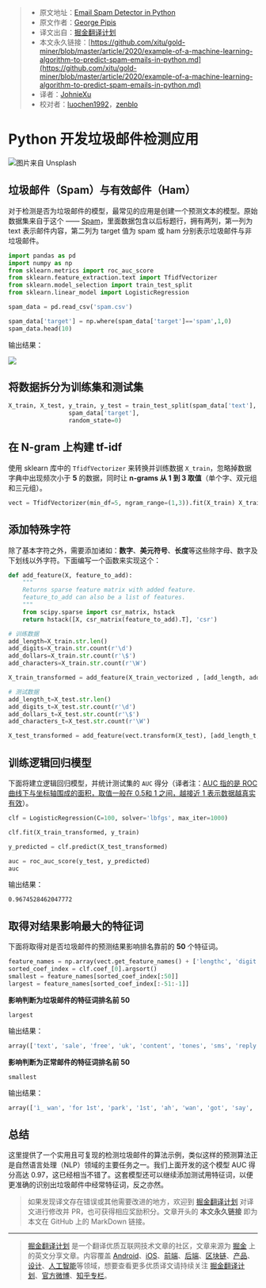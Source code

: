 > * 原文地址：[Email Spam Detector in Python](https://medium.com/python-in-plain-english/example-of-a-machine-learning-algorithm-to-predict-spam-emails-in-python-76addb1514d1)
> * 原文作者：[George Pipis](https://medium.com/@jorgepit-14189)
> * 译文出自：[掘金翻译计划](https://github.com/xitu/gold-miner)
> * 本文永久链接：[https://github.com/xitu/gold-miner/blob/master/article/2020/example-of-a-machine-learning-algorithm-to-predict-spam-emails-in-python.md](https://github.com/xitu/gold-miner/blob/master/article/2020/example-of-a-machine-learning-algorithm-to-predict-spam-emails-in-python.md)
> * 译者：[JohnieXu](https://github.com/JohnieXu)
> * 校对者：[luochen1992](https://github.com/luochen1992)，[zenblo](https://github.com/zenblo)

# Python 开发垃圾邮件检测应用

![图片来自 Unsplash](https://cdn-images-1.medium.com/max/2000/0*cNPIeopNeCpoyXUk.jpg)

## 垃圾邮件（Spam）与有效邮件（Ham）

对于检测是否为垃圾邮件的模型，最常见的应用是创建一个预测文本的模型。原始数据集来自于这个 —— [Spam](https://github.com/lsvih/spam_email/blob/main/spam.csv.zip)，里面数据包含以后标题行，拥有两列，第一列为 text 表示邮件内容，第二列为 target 值为 spam 或 ham 分别表示垃圾邮件与非垃圾邮件。

```py
import pandas as pd
import numpy as np
from sklearn.metrics import roc_auc_score
from sklearn.feature_extraction.text import TfidfVectorizer
from sklearn.model_selection import train_test_split
from sklearn.linear_model import LogisticRegression

spam_data = pd.read_csv('spam.csv')

spam_data['target'] = np.where(spam_data['target']=='spam',1,0)
spam_data.head(10)
```

输出结果：

![](https://cdn-images-1.medium.com/max/2000/1*40wu5WtjaDcWKRJtTMX3_g.png)

## 将数据拆分为训练集和测试集

```py
X_train, X_test, y_train, y_test = train_test_split(spam_data['text'], 
                 spam_data['target'], 
                 random_state=0)
```

## 在 N-gram 上构建 tf-idf

使用 sklearn 库中的 `TfidfVectorizer` 来转换并训练数据 `X_train`，忽略掉数据字典中出现频次小于 **5** 的数据，同时让 **n-grams 从 1 到 3 取值**（单个字、双元组和三元组）。

```py
vect = TfidfVectorizer(min_df=5, ngram_range=(1,3)).fit(X_train) X_train_vectorized = vect.transform(X_train)
```

## 添加特殊字符

除了基本字符之外，需要添加诸如：**数字**、**美元符号**、**长度**等这些除字母、数字及下划线以外字符。下面编写一个函数来实现这个：

```py
def add_feature(X, feature_to_add):
    """
    Returns sparse feature matrix with added feature.
    feature_to_add can also be a list of features.
    """
    from scipy.sparse import csr_matrix, hstack
    return hstack([X, csr_matrix(feature_to_add).T], 'csr')

# 训练数据
add_length=X_train.str.len()
add_digits=X_train.str.count(r'\d')
add_dollars=X_train.str.count(r'\$')
add_characters=X_train.str.count(r'\W')

X_train_transformed = add_feature(X_train_vectorized , [add_length, add_digits,  add_dollars, add_characters])

# 测试数据
add_length_t=X_test.str.len()
add_digits_t=X_test.str.count(r'\d')
add_dollars_t=X_test.str.count(r'\$')
add_characters_t=X_test.str.count(r'\W')

X_test_transformed = add_feature(vect.transform(X_test), [add_length_t, add_digits_t,  add_dollars_t, add_characters_t])
```

## 训练逻辑回归模型

下面将建立逻辑回归模型，并统计测试集的 `AUC` 得分（译者注：[AUC 指的是 ROC 曲线下与坐标轴围成的面积，取值一般在 0.5和 1 之间，越接近 1 表示数据越真实有效](https://baike.baidu.com/item/AUC/19282953)）。

```py
clf = LogisticRegression(C=100, solver='lbfgs', max_iter=1000)

clf.fit(X_train_transformed, y_train)

y_predicted = clf.predict(X_test_transformed)

auc = roc_auc_score(y_test, y_predicted)
auc
```

输出结果：

```
0.9674528462047772
```

## 取得对结果影响最大的特征词

下面将取得对是否垃圾邮件的预测结果影响排名靠前的 **50** 个特征词。

```py
feature_names = np.array(vect.get_feature_names() + ['lengthc', 'digit', 'dollars', 'n_char'])
sorted_coef_index = clf.coef_[0].argsort()
smallest = feature_names[sorted_coef_index[:50]]
largest = feature_names[sorted_coef_index[:-51:-1]]
```

**影响判断为垃圾邮件的特征词排名前 50**

```
largest
```

输出结果：

```py
array(['text', 'sale', 'free', 'uk', 'content', 'tones', 'sms', 'reply', 'order', 'won', 'ltd', 'girls', 'ringtone', 'to', 'comes', 'darling', 'this message', 'what you', 'new', 'www', 'co uk', 'std', 'co', 'about the', 'strong', 'txt', 'your', 'user', 'all of', 'choose', 'service', 'wap', 'mobile', 'the new', 'with', 'sexy', 'sunshine', 'xxx', 'this', 'hot', 'freemsg', 'ta', 'waiting for your', 'asap', 'stop', 'll have', 'hello', 'http', 'vodafone', 'of the'], dtype='<U31')
```

**影响判断为正常邮件的特征词排名前 50**

```
smallest
```

输出结果：

```py
array(['ì_ wan', 'for 1st', 'park', '1st', 'ah', 'wan', 'got', 'say', 'tomorrow', 'if', 'my', 'ì_', 'call', 'opinion', 'days', 'gt', 'its', 'lt', 'lovable', 'sorry', 'all', 'when', 'can', 'hope', 'face', 'she', 'pls', 'lt gt', 'hav', 'he', 'smile', 'wife', 'for my', 'trouble', 'me', 'went', 'about me', 'hey', '30', 'sir', 'lovely', 'small', 'sun', 'silent', 'me if', 'happy', 'only', 'them', 'my dad', 'dad'], dtype='<U31')
```

## 总结

这里提供了一个实用且可复现的检测垃圾邮件的算法示例，类似这样的预测算法正是自然语言处理（NLP）领域的主要任务之一。我们上面开发的这个模型 AUC 得分高达 0.97，这已经相当不错了。这套模型还可以继续添加测试用特征词，以便更准确的识别出垃圾邮件中经常特征词，反之亦然。

> 如果发现译文存在错误或其他需要改进的地方，欢迎到 [掘金翻译计划](https://github.com/xitu/gold-miner) 对译文进行修改并 PR，也可获得相应奖励积分。文章开头的 **本文永久链接** 即为本文在 GitHub 上的 MarkDown 链接。

---

> [掘金翻译计划](https://github.com/xitu/gold-miner) 是一个翻译优质互联网技术文章的社区，文章来源为 [掘金](https://juejin.im) 上的英文分享文章。内容覆盖 [Android](https://github.com/xitu/gold-miner#android)、[iOS](https://github.com/xitu/gold-miner#ios)、[前端](https://github.com/xitu/gold-miner#前端)、[后端](https://github.com/xitu/gold-miner#后端)、[区块链](https://github.com/xitu/gold-miner#区块链)、[产品](https://github.com/xitu/gold-miner#产品)、[设计](https://github.com/xitu/gold-miner#设计)、[人工智能](https://github.com/xitu/gold-miner#人工智能)等领域，想要查看更多优质译文请持续关注 [掘金翻译计划](https://github.com/xitu/gold-miner)、[官方微博](http://weibo.com/juejinfanyi)、[知乎专栏](https://zhuanlan.zhihu.com/juejinfanyi)。
